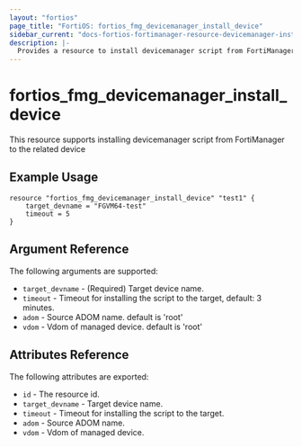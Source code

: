 ```yaml
---
layout: "fortios"
page_title: "FortiOS: fortios_fmg_devicemanager_install_device"
sidebar_current: "docs-fortios-fortimanager-resource-devicemanager-install-device"
description: |-
  Provides a resource to install devicemanager script from FortiManager to the related device
---
```


# fortios_fmg_devicemanager_install_device
This resource supports installing devicemanager script from FortiManager to the related device

## Example Usage
```hcl
resource "fortios_fmg_devicemanager_install_device" "test1" {
	target_devname = "FGVM64-test"
	timeout = 5
}
```

## Argument Reference
The following arguments are supported:

* `target_devname` - (Required) Target device name.
* `timeout` - Timeout for installing the script to the target, default: 3 minutes.
* `adom` - Source ADOM name. default is 'root'
* `vdom` - Vdom of managed device. default is 'root'

## Attributes Reference
The following attributes are exported:

* `id` - The resource id.
* `target_devname` - Target device name.
* `timeout` - Timeout for installing the script to the target.
* `adom` - Source ADOM name.
* `vdom` - Vdom of managed device.

